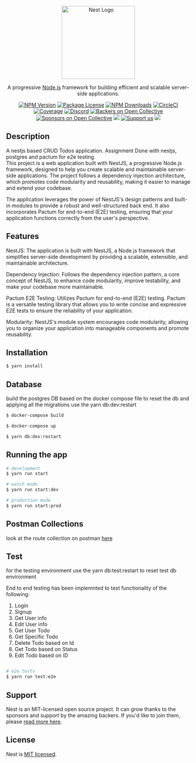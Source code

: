 <p align="center">
  <a href="http://nestjs.com/" target="blank"><img src="https://nestjs.com/img/logo-small.svg" width="200" alt="Nest Logo" /></a>
</p>

[circleci-image]: https://img.shields.io/circleci/build/github/nestjs/nest/master?token=abc123def456
[circleci-url]: https://circleci.com/gh/nestjs/nest

  <p align="center">A progressive <a href="http://nodejs.org" target="_blank">Node.js</a> framework for building efficient and scalable server-side applications.</p>
    <p align="center">
<a href="https://www.npmjs.com/~nestjscore" target="_blank"><img src="https://img.shields.io/npm/v/@nestjs/core.svg" alt="NPM Version" /></a>
<a href="https://www.npmjs.com/~nestjscore" target="_blank"><img src="https://img.shields.io/npm/l/@nestjs/core.svg" alt="Package License" /></a>
<a href="https://www.npmjs.com/~nestjscore" target="_blank"><img src="https://img.shields.io/npm/dm/@nestjs/common.svg" alt="NPM Downloads" /></a>
<a href="https://circleci.com/gh/nestjs/nest" target="_blank"><img src="https://img.shields.io/circleci/build/github/nestjs/nest/master" alt="CircleCI" /></a>
<a href="https://coveralls.io/github/nestjs/nest?branch=master" target="_blank"><img src="https://coveralls.io/repos/github/nestjs/nest/badge.svg?branch=master#9" alt="Coverage" /></a>
<a href="https://discord.gg/G7Qnnhy" target="_blank"><img src="https://img.shields.io/badge/discord-online-brightgreen.svg" alt="Discord"/></a>
<a href="https://opencollective.com/nest#backer" target="_blank"><img src="https://opencollective.com/nest/backers/badge.svg" alt="Backers on Open Collective" /></a>
<a href="https://opencollective.com/nest#sponsor" target="_blank"><img src="https://opencollective.com/nest/sponsors/badge.svg" alt="Sponsors on Open Collective" /></a>
  <a href="https://paypal.me/kamilmysliwiec" target="_blank"><img src="https://img.shields.io/badge/Donate-PayPal-ff3f59.svg"/></a>
    <a href="https://opencollective.com/nest#sponsor"  target="_blank"><img src="https://img.shields.io/badge/Support%20us-Open%20Collective-41B883.svg" alt="Support us"></a>
  <a href="https://twitter.com/nestframework" target="_blank"><img src="https://img.shields.io/twitter/follow/nestframework.svg?style=social&label=Follow"></a>
</p>
  <!--[![Backers on Open Collective](https://opencollective.com/nest/backers/badge.svg)](https://opencollective.com/nest#backer)
  [![Sponsors on Open Collective](https://opencollective.com/nest/sponsors/badge.svg)](https://opencollective.com/nest#sponsor)-->

## Description
A nestjs based CRUD Todos application. Assignment 
Done with nestjs, postgres and pactum for e2e testing.  
This project is a web application built with NestJS, a progressive Node.js framework, designed to help you create scalable and maintainable server-side applications. The project follows a dependency injection architecture, which promotes code modularity and reusability, making it easier to manage and extend your codebase.

The application leverages the power of NestJS's design patterns and built-in modules to provide a robust and well-structured back end. It also incorporates Pactum for end-to-end (E2E) testing, ensuring that your application functions correctly from the user's perspective.

## Features
NestJS: The application is built with NestJS, a Node.js framework that simplifies server-side development by providing a scalable, extensible, and maintainable architecture.

Dependency Injection: Follows the dependency injection pattern, a core concept of NestJS, to enhance code modularity, improve testability, and make your codebase more maintainable. 

Pactum E2E Testing: Utilizes Pactum for end-to-end (E2E) testing. Pactum is a versatile testing library that allows you to write concise and expressive E2E tests to ensure the reliability of your application.

Modularity: NestJS's module system encourages code modularity, allowing you to organize your application into manageable components and promote reusability.
## Installation

```bash
$ yarn install

```

## Database
build the postgres DB based on the docker compose file
to reset the db and applying all the migrations use the yarn db:dev:restart

```bash
$ docker-compose build

$ docker-compose up

$ yarn db:dev:restart
```

## Running the app

```bash
# development
$ yarn run start

# watch mode
$ yarn run start:dev

# production mode
$ yarn run start:prod
```

## Postman Collections

look at the route collection on postman [here](https://www.postman.com/spacecubes/workspace/pratodo/collection/12714878-1aba173c-3460-4908-8883-c7ca0d27ab48?action=share&creator=12714878)

## Test

for the testing environment use the yarn db:test:restart to reset test db environment 

End to end testing has been implemnted to test functionality of the following:
1. Login
2. Signup
3. Get User info
4. Edit User info
5. Get User Todo
6. Get Specific Todo
7. Delete Todo based on Id
8. Get Todo based on Status
9. Edit Todo based on ID

```bash

# e2e tests
$ yarn run test:e2e


```

## Support

Nest is an MIT-licensed open source project. It can grow thanks to the sponsors and support by the amazing backers. If you'd like to join them, please [read more here](https://docs.nestjs.com/support).


## License

Nest is [MIT licensed](LICENSE).

